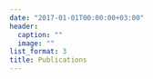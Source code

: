 ```yaml
---
date: "2017-01-01T00:00:00+03:00"
header:
  caption: ""
  image: ""
list_format: 3
title: Publications
---
```

